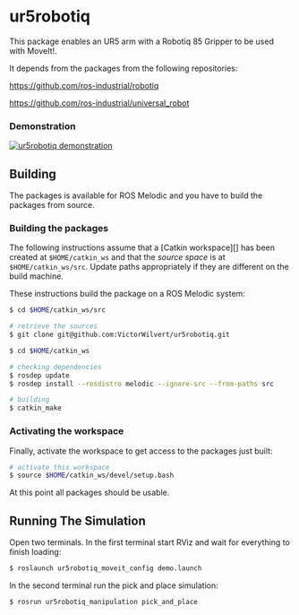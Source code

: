 # ur5robotiq

This package enables an UR5 arm with a Robotiq 85 Gripper to be used with MoveIt!.

It depends from the packages from the following repositories:

https://github.com/ros-industrial/robotiq

https://github.com/ros-industrial/universal_robot

### Demonstration

[![ur5robotiq demonstration](https://img.youtube.com/vi/4kfCZeN_HHw/hqdefault.jpg)](https://youtu.be/4kfCZeN_HHw)

## Building

The packages is available for ROS Melodic and you have to build the packages from source.

### Building the packages

The following instructions assume that a [Catkin workspace][] has been created at `$HOME/catkin_ws` and that the *source space* is at `$HOME/catkin_ws/src`. Update paths appropriately if they are different on the build machine.

These instructions build the package on a ROS Melodic system:

```bash
$ cd $HOME/catkin_ws/src

# retrieve the sources
$ git clone git@github.com:VictorWilvert/ur5robotiq.git

$ cd $HOME/catkin_ws

# checking dependencies
$ rosdep update
$ rosdep install --rosdistro melodic --ignore-src --from-paths src

# building
$ catkin_make
```

### Activating the workspace

Finally, activate the workspace to get access to the packages just built:

```bash
# activate this workspace
$ source $HOME/catkin_ws/devel/setup.bash
```

At this point all packages should be usable.

## Running The Simulation

Open two terminals. In the first terminal start RViz and wait for everything to finish loading:

```bash
$ roslaunch ur5robotiq_moveit_config demo.launch
```

In the second terminal run the pick and place simulation:

```ba/sh
$ rosrun ur5robotiq_manipulation pick_and_place
```
